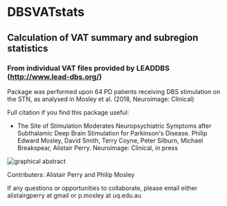 # DBSVATstats
## Calculation of VAT summary and subregion statistics
### From individual VAT files provided by LEADDBS (http://www.lead-dbs.org/)

Package was performed upon 64 PD patients receiving DBS stimulation on the STN, as analysed in Mosley et al. (2018, Neuroimage: Clinical)

Full citation if you find this package useful: 
* The Site of Stimulation Moderates Neuropsychiatric Symptoms after Subthalamic Deep Brain Stimulation for Parkinson's Disease. Philip Edward Mosley, David Smith, Terry Coyne, Peter Silburn, Michael Breakspear, Alistair Perry. Neuroimage: Clinical, in press

![graphical abstract](https://user-images.githubusercontent.com/23748735/37216942-7e873f0a-23bc-11e8-8181-5668b58480f1.png)


Contributers: Alistair Perry and Philip Mosley

If any questions or opportunities to collaborate, please email either alistairgperry at gmail or p.mosley at uq.edu.au 
